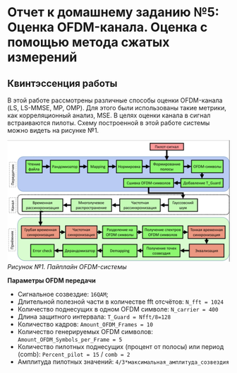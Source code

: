 # Отчет к домашнему заданию №5: Оценка OFDM-канала. Оценка с помощью метода сжатых измерений

## Квинтэссенция работы
 В этой работе рассмотрены различные способы оценки OFDM-канала (LS, LS-MMSE, MP, OMP). Для этого были использованы такие метрики, как корреляционный анализ, MSE. В целях оценки канала в сигнал встраиваются пилоты. Схему построенной в этой работе системы можно видеть на рисунке №1.

![Alt-text](<graphs/task4.png>)
_Рисунок №1. Пайплайн OFDM-системы_

**Параметры OFDM передачи**
* Сигнальное созвездие: `16QAM`;
* Длительной полезной части в количестве fft отсчётов: `N_fft = 1024`
* Количество поднесущих в одном OFDM символе: `N_carrier = 400`
* Длина защитного интервала: `T_Guard = Nfft/8=128`
* Количество кадров: `Amount_OFDM_Frames = 10`
* Количество генерируемых OFDM символов: `Amount_OFDM_Symbols_per_Frame = 5`
* Количество пилотных поднесущих (процент от полосы) или период (comb):
`Percent_pilot = 15` / `comb = 2`
* Амплитуда пилотных значений:
`4/3*максимальная_амплитуда_созвездия`